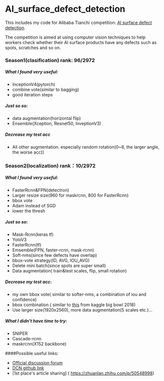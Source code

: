 # Al_surface_defect_detection
This includes my code for Alibaba Tianchi competition:  [Al surface defect detection](https://tianchi.aliyun.com/competition/introduction.htm?spm=5176.100066.0.0.704833afdEFFgH&raceId=231682).

The competition is aimed at using computer vision techniques to help workers check whether their Al surface products have any defects such as spots, scratches and so on.

### Season1(clasification) rank: 96/2972   
##### What I found very useful:  
- InceptionV4(pytorch)
- combine vote(similar to bagging)
- good iteration steps
##### Just so so:  
- data augmentation(horizontal flip)
- Ensemble(Xception, Resnet50, InveptionV3)
##### Decrease my test acc
- All other augmentation. especially random rotation(0~8, the larger angle, the worse acc))

### Season2(localization) rank：10/2972     
##### What I found very useful:   
- FasterRcnn&FPN(detectron)
- Larger resize size(960 for maskrcnn, 800 for FasterRcnn)
- bbox vote
- Adam instead of SGD
- lower the thresh

##### Just so so:
- Mask-Rcnn(keras tf)
- YoloV3
- FasterRcnn(tf)
- Emsemble(FPN, faster-rcnn, mask-rcnn)
- Soft-nms(since few defects have overlap)
- bbox-vote strategy(ID, AVG, IOU_AVG)
- Delete mini batch(since spots are super small)
- Data augmentation( train&test scales,  flip, small rotation)

##### Decrease my test acc:
- my own bbox vote( similar to softer-nms,  a combination of iou and confidence)
- bbox combination ( similar to [this](https://github.com/mirzaevinom/data_science_bowl_2018/blob/master/codes/predict.py) from kaggle big bowl 2018)
- Use larger size(1920x2560), more data augmentation(5 scales etc.)... 

##### What I didn't have time to try:
- SNIPER
- Cascade-rcnn
- maskrcnn(X152 backbone)

####Possible useful links:
- [Official discussion forum]( https://tianchi.aliyun.com/forum/?spm=5176.12281976.0.0.555e2881eM6ncv#raceId=231682)
- [DCN github link](https://github.com/msracver/Deformable-ConvNets)
- [1st place's article sharing] ( https://zhuanlan.zhihu.com/p/50548998)
